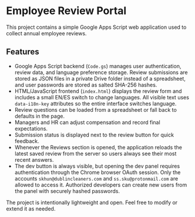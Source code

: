 # Employee Review Portal

This project contains a simple Google Apps Script web application used to collect annual employee reviews.

## Features
- Google Apps Script backend (`Code.gs`) manages user authentication, review data, and language preference storage. Review submissions are stored as JSON files in a private Drive folder instead of a spreadsheet, and user passwords are stored as salted SHA-256 hashes.
- HTML/JavaScript frontend (`index.html`) displays the review form and includes a small EN/ES switch to change languages. All visible text uses `data-i18n-key` attributes so the entire interface switches language.
- Review questions can be loaded from a spreadsheet or fall back to defaults in the page.
- Managers and HR can adjust compensation and record final expectations.
- Submission status is displayed next to the review button for quick feedback.
- Whenever the Reviews section is opened, the application reloads the latest
  saved review from the server so users always see their most recent answers.
- The dev button is always visible, but opening the dev panel requires
  authentication through the Chrome browser OAuth session. Only the accounts
  `skhun@dublincleaners.com` and `ss.sku@protonmail.com` are allowed to access
  it. Authorized developers can create new users from the panel with securely
  hashed passwords.

The project is intentionally lightweight and open. Feel free to modify or extend it as needed.

